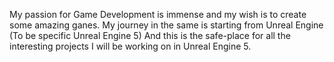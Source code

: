 My passion for Game Development is immense and my wish is to create some amazing ganes. 
My journey in the same is starting from Unreal Engine (To be specific Unreal Engine 5)
And this is the safe-place for all the interesting projects I will be working on in Unreal Engine 5.
